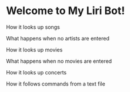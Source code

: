 <h1> Welcome to My Liri Bot! </h1>

<p> How it looks up songs <p>
<p> What happens when no artists are entered <p>
<p> How it looks up movies <p>
<p> What happens when no movies are entered <p>
<p> How it looks up concerts <p>
<p> How it follows commands from a text file <p>
  

